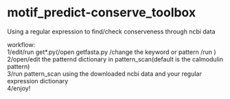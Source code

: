 # motif_predict-conserve_toolbox
Using a regular expression to find/check conserveness through ncbi data

workflow:<br />
1/edit/run get*.py(/open getfasta.py /change the keyword or pattern /run )<br />
2/open/edit the patternd dictionary in pattern_scan(default is the calmodulin pattern)<br />
3/run pattern_scan using the downloaded ncbi data and your regular expression dictionary<br />
4/enjoy!
